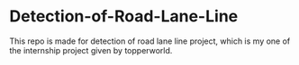 # Detection-of-Road-Lane-Line
This repo is made for detection of road lane line project, which is my one of the internship project given by topperworld.
